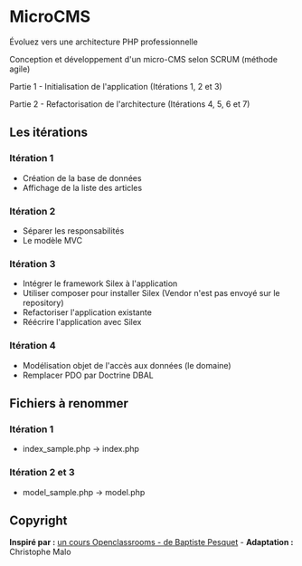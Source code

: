 # MicroCMS

Évoluez vers une architecture PHP professionnelle

Conception et développement d'un micro-CMS selon SCRUM (méthode agile)

Partie 1 - Initialisation de l'application (Itérations 1, 2 et 3)

Partie 2 - Refactorisation de l'architecture (Itérations 4, 5, 6 et 7)

## Les itérations
### Itération 1
- Création de la base de données
- Affichage de la liste des articles

### Itération 2
- Séparer les responsabilités
- Le modèle MVC

### Itération 3
- Intégrer le framework Silex à l'application
- Utiliser composer pour installer Silex (Vendor n'est pas envoyé sur le repository)
- Refactoriser l'application existante
- Réécrire l'application avec Silex

### Itération 4
- Modélisation objet de l'accès aux données (le domaine)
- Remplacer PDO par Doctrine DBAL

## Fichiers à renommer
### Itération 1
- index_sample.php -> index.php

### Itération 2 et 3
- model_sample.php -> model.php

## Copyright
**Inspiré par :** [un cours Openclassrooms - de Baptiste Pesquet](https://openclassrooms.com/courses/evoluez-vers-une-architecture-php-professionnelle) - **Adaptation :** Christophe Malo